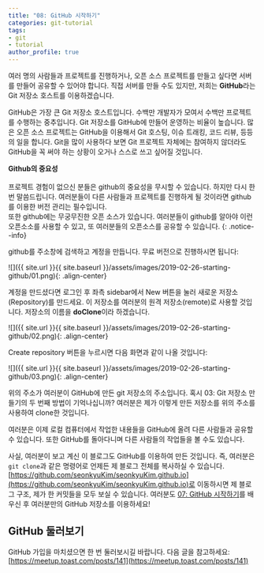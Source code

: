 ```yaml
---
title: "08: GitHub 시작하기"
categories: git-tutorial
tags:
- git
- tutorial
author_profile: true
---
```


여러 명의 사람들과 프로젝트를 진행하거나, 오픈 소스 프로젝트를 만들고 싶다면 서버를 만들어 공유할 수 있어야 합니다. 직접 서버를 만들 수도 있지만, 저희는 **GitHub**라는 Git 저장소 호스트를 이용하겠습니다.

GitHub은 가장 큰 Git 저장소 호스트입니다. 수백만 개발자가 모여서 수백만 프로젝트를 수행하는 중추입니다. Git 저장소를 GitHub에 만들어 운영하는 비율이 높습니다. 많은 오픈 소스 프로젝트는 GitHub을 이용해서 Git 호스팅, 이슈 트래킹, 코드 리뷰, 등등의 일을 합니다. Git을 많이 사용하다 보면 Git 프로젝트 자체에는 참여하지 않더라도 GitHub을 꼭 써야 하는 상황이 오거나 스스로 쓰고 싶어질 것입니다.

**Github의 중요성**<br><br>프로젝트 경험이 없으신 분들은 github의 중요성을 무시할 수 있습니다. 하지만 다시 한 번 말씀드립니다. 여러분들이 다른 사람들과 프로젝트를 진행하게 될 것이라면 github를 이용한 버전 관리는 필수입니다.<br>또한 github에는 무궁무진한 오픈 소스가 있습니다. 여러분들이 github를 알아야 이런 오픈소소를 사용할 수 있고, 또 여러분들의 오픈소스를 공유할 수 있습니다.
{: .notice--info}

github를 주소창에 검색하고 계정을 만듭니다. 무료 버전으로 진행하시면 됩니다:

![]({{ site.url }}{{ site.baseurl }}/assets/images/2019-02-26-starting-github/01.png){: .align-center}

계정을 만드셨다면 로그인 후 좌측 sidebar에서 New 버튼을 눌러 새로운 저장소(Repository)를 만드세요. 이 저장소를 여러분의 원격 저장소(remote)로 사용할 것입니다. 저장소의 이름을 **doClone**이라 하겠습니다.

![]({{ site.url }}{{ site.baseurl }}/assets/images/2019-02-26-starting-github/02.png){: .align-center}

Create repository 버튼을 누르시면 다음 화면과 같이 나올 것입니다:

![]({{ site.url }}{{ site.baseurl }}/assets/images/2019-02-26-starting-github/03.png){: .align-center}

위의 주소가 여러분이 GitHub에 만든 git 저장소의 주소입니다. 혹시 03: Git 저장소 만들기의 두 번째 방법이 기억나십니까? 여러분은 제가 이렇게 만든 저장소를 위의 주소를 사용하여 clone한 것입니다.

여러분은 이제 로컬 컴퓨터에서 작업한 내용들을 GitHub에 올려 다른 사람들과 공유할 수 있습니다. 또한 GitHub를 돌아다니며 다른 사람들의 작업들을 볼 수도 있습니다. 

사실, 여러분이 보고 계신 이 블로그도 GitHub를 이용하여 만든 것입니다. 즉, 여러분은 `git clone`과 같은 명령어로 언제든 제 블로그 전체를 복사하실 수 있습니다. [https://github.com/seonkyuKim/seonkyuKim.github.io](https://github.com/seonkyuKim/seonkyuKim.github.io)로 이동하시면 제 블로그 구조, 제가 한 커밋들을 모두 보실 수 있습니다. 여러분도 [07: GitHub 시작하기](https://seonkyukim.github.io/git-tutorial/starting-github/)를 배우신 후 여러분만의 GitHub 저장소를 이용하세요!

## GitHub 둘러보기
GitHub 가입을 마치셨으면 한 번 둘러보시길 바랍니다. 다음 글을 참고하세요: [https://meetup.toast.com/posts/141](https://meetup.toast.com/posts/141)

